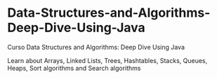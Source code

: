 # Data-Structures-and-Algorithms-Deep-Dive-Using-Java

Curso Data Structures and Algorithms: Deep Dive Using Java

Learn about Arrays, Linked Lists, Trees, Hashtables, Stacks, Queues, Heaps, Sort algorithms and Search algorithms 


